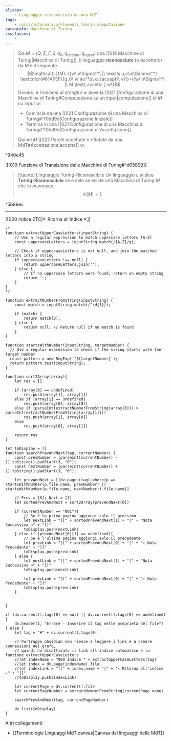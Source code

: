 ```yaml
---
aliases:
    - Linguaggio riconosciuto da una MdT
tags:
    - corsi/informatica/elementi_teoria_computazione
paragrafo: Macchine di Turing
cssclasses:
    - 
---
```


> Sia $M = (Q,\Sigma, \Gamma,\delta,q_0,q_{accept}, q_{reject})$ una [[018 Macchine di Turing|Macchina di Turing]]. Il linguaggio **riconosciuto** (o _accettato_) da $M$ è il seguente
> $$\mathcal{L}(M)=\{w\in\Sigma^*\ |\ \exists u,v\in\Gamma^*,\ \textcolor{#61AFEF}{q_0\ w \to^*u\ q_{accept}\ v}\}=\{w\in\Sigma^*\ |\ M \text{ accetta } w\}$$
> Ovvero, è l'_insieme di stringhe $w$_ dove la [[021 Configurazione di una Macchina di Turing#Computazione su un input|computazione]] di $M$ su input $w$:
>
> -   Comincia da una [[021 Configurazione di una Macchina di Turing#^f0bd9d|Configurazione Iniziale]]
> -   Termina in una [[021 Configurazione di una Macchina di Turing#^f0bd9d|Configurazione di Accettazione]]
>
> Quindi $M$ [[022 Parole accettate e rifiutate da una MdT#Accettazione|accetta]] $w$.

^940e45

![[019 Funzione di Transizione delle Macchine di Turing#^d05899]]

> [!quote] Linguaggio Turing-Riconoscibile
> Un linguaggio $L$ si dice **Turing-Riconoscibile** se e solo se esiste una Macchina di Turing $M$ che lo _riconosce_. $$\mathcal{L}(M)=L$$

^5b96ec

---

[[000 Indice ETC|↖ Ritorna all'indice ↖]]

```dataviewjs
/*
function extractUpperCaseLetters(inputString) {
	// Use a regular expression to match uppercase letters (A-Z)
	const uppercaseLetters = inputString.match(/[A-Z]/g);

	// Check if uppercaseLetters is not null, and join the matched letters into a string
	if (uppercaseLetters !== null) {
		return uppercaseLetters.join('');
	} else {
	    // If no uppercase letters were found, return an empty string
	    return '';
	}
}
*/

function extractNumberFromString(inputString) {
	const match = inputString.match(/^\d{3}/);

	if (match) {
		return match[0];
	} else {
		return null; // Return null if no match is found
	}
}

function startsWithNumber(inputString, targetNumber) {
  // Use a regular expression to check if the string starts with the target number
  const pattern = new RegExp(`^${targetNumber}`);
  return pattern.test(inputString);
}

function sort2Array(array){
	let res = []

	if (array[0] == undefined)
		res.push(array[1], array[1])
	else if (array[1] == undefined)
		res.push(array[0], array[0])
	else if (parseInt(extractNumberFromString(array[0])) > parseInt(extractNumberFromString(array[1])))
		res.push(array[1], array[0])
	else
		res.push(array[0], array[1])

	return res
}

let toDisplay = []
function searchPrevAndNext(tag, currentNumber) {
	const prevNumber = (parseInt(currentNumber) - 1).toString().padStart(3, "0");
	const nextNumber = (parseInt(currentNumber) + 1).toString().padStart(3, "0");

	let prevAndNext = [(dv.pages(tag).where(p => startsWithNumber(p.file.name, prevNumber) || startsWithNumber(p.file.name, nextNumber)).file.name)]

	// Prev = [0]; Next = [1]
	let sortedPrevAndNext = sort2Array(prevAndNext[0])

	if (currentNumber == "001"){
		// Se è la prima pagina aggiungi solo il prossimo
		let nextLink = "[[" + sortedPrevAndNext[1] + "|" + "Nota Successiva →" + "]]"
		toDisplay.push(nextLink)
	} else if (prevAndNext[0][1] == undefined){
		// Se è l'ultima pagina aggiungi solo il precedente
		let prevLink = "[[" + sortedPrevAndNext[0] + "|" + "← Nota Precedente" + "]]"
		toDisplay.push(prevLink)
	} else {
		let nextLink = "[[" + sortedPrevAndNext[1] + "|" + "Nota Successiva →" + "]]"
		toDisplay.push(nextLink)

		let prevLink = "[[" + sortedPrevAndNext[0] + "|" + "← Nota Precedente" + "]]"
		toDisplay.push(prevLink)
	}


}

if (dv.current().tags[0] == null || dv.current().tags[0] == undefined){
	dv.header(1, "Errore - Inserire il tag nelle proprietà del file")
} else {
	let tag = "#" + dv.current().tags[0]

	// Purtroppo obsidian non riesce a leggere i link e a creare connessioni nel grafo,
	// quindi ho disattivato il link all'indice automatico e la funzione extractUpperCaseLetters
	//let indexName = "000 Indice " + extractUpperCaseLetters(tag)
	//let index = dv.page(indexName).file
	//let indexLink = "[[" + index.name + "|" + "↖ Ritorna all'indice ↖" + "]]"
	//toDisplay.push(indexLink)

	let currentPage = dv.current().file
	let currentPageNumber = extractNumberFromString(currentPage.name)

	searchPrevAndNext(tag, currentPageNumber)

	dv.list(toDisplay)
}
```

Altri collegamenti:

-   [[Terminologie Linguaggi MdT.canvas|Canvas dei linguaggi delle MdT]]
